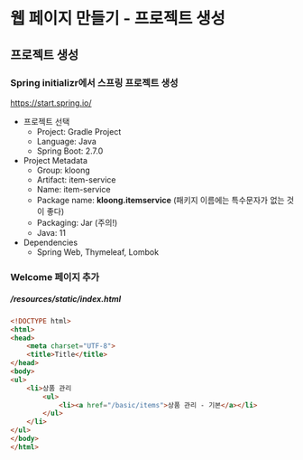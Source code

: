 # 웹 페이지 만들기 - 프로젝트 생성

## 프로젝트 생성
### Spring initializr에서 스프링 프로젝트 생성
https://start.spring.io/

- 프로젝트 선택
	- Project: Gradle Project
	- Language: Java
	- Spring Boot: 2.7.0
- Project Metadata
	- Group: kloong
	- Artifact: item-service
	- Name: item-service
	- Package name: **kloong.itemservice** (패키지 이름에는 특수문자가 없는 것이 좋다)
	- Packaging: Jar (주의!)
	- Java: 11
- Dependencies
	- Spring Web, Thymeleaf, Lombok

### Welcome 페이지 추가
##### /resources/static/index.html
```HTML
<!DOCTYPE html>
<html>
<head>
    <meta charset="UTF-8">
    <title>Title</title>
</head>
<body>
<ul>
    <li>상품 관리
        <ul>
            <li><a href="/basic/items">상품 관리 - 기본</a></li>
        </ul>
    </li>
</ul>
</body>
</html>
```
